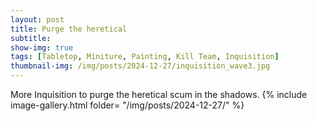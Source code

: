 ```yaml
---
layout: post
title: Purge the heretical
subtitle:
show-img: true
tags: [Tabletop, Miniture, Painting, Kill Team, Inquisition]
thumbnail-img: /img/posts/2024-12-27/inquisition_wave3.jpg
---
```


More Inquisition to purge the heretical scum in the shadows.
{% include image-gallery.html folder= "/img/posts/2024-12-27/" %}